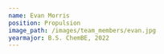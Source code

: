 ```yaml
---
name: Evan Morris
position: Propulsion
image_path: /images/team_members/evan.jpg
yearmajor: B.S. ChemBE, 2022
---
```

